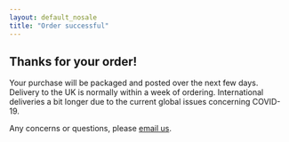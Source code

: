 ```yaml
---
layout: default_nosale
title: "Order successful"
---
```


## Thanks for your order!

Your purchase will be packaged and posted over the next few days. Delivery to the UK is normally within a week of ordering. International deliveries a bit longer due to the current global issues concerning COVID-19.

Any concerns or questions, please [email us](mailto:hello@tenclockbooks.com).
